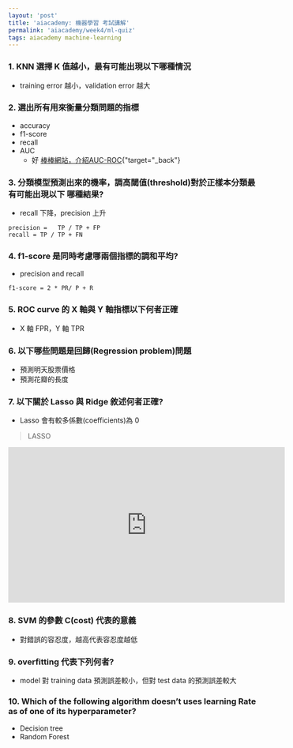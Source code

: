 ```yaml
---
layout: 'post'
title: 'aiacademy: 機器學習 考試講解'
permalink: 'aiacademy/week4/ml-quiz'
tags: aiacademy machine-learning
---
```


### 1. KNN 選擇 K 值越小，最有可能出現以下哪種情況 

-  training error 越小，validation error 越大 


### 2. 選出所有用來衡量分類問題的指標 

- accuracy
- f1-score
- recall
- AUC
   - 好 [棒棒網站，介紹AUC-ROC](https://towardsdatascience.com/understanding-auc-roc-curve-68b2303cc9c5){"target="_back"}


### 3. 分類模型預測出來的機率，調高閾值(threshold)對於正樣本分類最有可能出現以下 哪種結果?

- recall 下降，precision 上升 

~~~
precision =   TP / TP + FP 
recall = TP / TP + FN
~~~

### 4. f1-score 是同時考慮哪兩個指標的調和平均?

-  precision and recall 

~~~
f1-score = 2 * PR/ P + R
~~~

### 5. ROC curve 的 X 軸與 Y 軸指標以下何者正確

- X 軸 FPR，Y 軸 TPR


### 6. 以下哪些問題是回歸(Regression problem)問題 

- 預測明天股票價格
- 預測花瓣的長度

### 7. 以下關於 Lasso 與 Ridge 敘述何者正確? 

-  Lasso 會有較多係數(coefficients)為 0 
> LASSO

<iframe width="560" height="315" src="https://www.youtube.com/embed/NGf0voTMlcs" frameborder="0" allow="accelerometer; autoplay; encrypted-media; gyroscope; picture-in-picture" allowfullscreen></iframe>


### 8. SVM 的參數 C(cost) 代表的意義

- 對錯誤的容忍度，越高代表容忍度越低 


### 9. overfitting 代表下列何者? 

- model 對 training data 預測誤差較小，但對 test data 的預測誤差較大


### 10. Which of the following algorithm doesn’t uses learning Rate as of one of its hyperparameter? 

- Decision tree 
- Random Forest 

